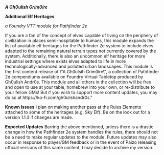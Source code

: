 <p style="margin:0:"><b><i>A Gh0ulish Grim0ire</i></b></p>
<p></p>
<p style="margin:0:"><b>Additional Elf Heritages</b></p>
<p></p>
<i>a Foundry VTT module for Pathfinder 2e</i>
<p></p>
If you are a fan of the concept of elves capable of living on the periphery of civilization in places semi-hospitable to humans, this module expands the list of available elf heritages for the Pathfinder 2e system to include elves adapted to the remaining natural terrain types not currently covered by the system. Additionally, there is also an uncommon elf heritage for more industrial settings where exists elves adapted to life in more technologically-advanced and polluted urban landscapes. This module is the first content release of \"A Gh0ulsih Grim0ire\", a collection of Pathfinder 2e compendiums available on Foundry Virtual Tabletop produced by Gh0ulish Andr0s. This module and all others in the collection will be free and open to use at your table, homebrew into your own, or re-distribute to your fellow GMs! But if you wish to support more content updates, you may do so at https://ko-fi.com/gh0ulishandr0s."
<p></p>
<b>Known Issues</b>
I plan on making another pass at the Rules Elements attached to some of the heritages (e.g. Sky Elf). Be on the look out for a version 1.1.0 if changes are made.
<p></p>
<b>Expected Updates</b>
Barring the above mentioned, unless there is a drastic change in how the Pathfinder 2e system handles the rules, there should not be a need to make regular updates to the module. Future updates may also occur in response to player/GM feedback or in the event of Paizo releasing official versions of this same content, I may decide to archive my version.
